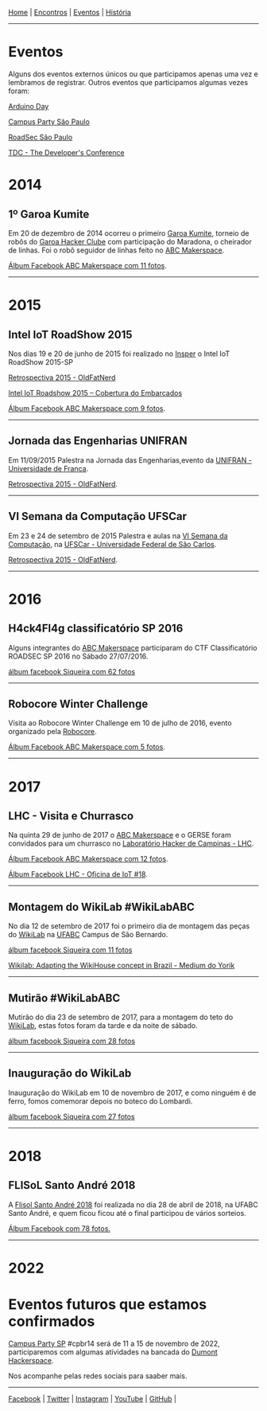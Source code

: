 [Home](index.md) | [Encontros](encontros.md) | [Eventos](eventos.md) | [História](historia.md)
________________________________________

# Eventos

Alguns dos eventos externos únicos ou que participamos apenas uma vez e lembramos de registrar.
Outros eventos que participamos algumas vezes foram:

[Arduino Day](arduinoday.md)

[Campus Party São Paulo](campus.md)

[RoadSec São Paulo](roadsec.md)

[TDC - The Developer's Conference](tdc.md)


# 2014
## 1º Garoa Kumite
Em 20 de dezembro de 2014 ocorreu o primeiro [Garoa Kumite](https://garoa.net.br/wiki/Garoa_Kumite), torneio de robôs do [Garoa Hacker Clube](https://garoa.net.br) com participação do  Maradona, o cheirador de linhas. Foi o robô seguidor de linhas feito no [ABC Makerspace](https://abcmakerspace.com.br/).

[Álbum Facebook ABC Makerspace com 11 fotos](https://www.facebook.com/media/set/?set=a.1611848649082482&type=3).
________________________________________

# 2015

## Intel IoT RoadShow 2015
Nos dias 19 e 20 de junho de 2015 foi realizado no [Insper](https://www.insper.edu.br/) o Intel IoT RoadShow 2015-SP

[Retrospectiva 2015 - OldFatNerd](https://oldfatnerd.blogspot.com/2016/02/minha-restrospectiva-2015.html)

[Intel IoT Roadshow 2015 – Cobertura do Embarcados](https://embarcados.com.br/cobertura-intel-iot-roadshow-2015/)

[Álbum Facebook ABC Makerspace com 9 fotos](https://www.facebook.com/media/set/?set=a.1534526553481359&type=3).
________________________________________
## Jornada das Engenharias UNIFRAN
Em 11/09/2015 Palestra na Jornada das Engenharias,evento da [UNIFRAN - Universidade de Franca](https://www.unifran.edu.br/).

[Retrospectiva 2015 - OldFatNerd](https://oldfatnerd.blogspot.com/2016/02/minha-restrospectiva-2015.html).
________________________________________
## VI Semana da Computação UFSCar
Em 23 e 24 de setembro de 2015 Palestra e aulas na [VI Semana da Computação](http://secomp.ufscar.br/), na [UFSCar - Universidade Federal de São Carlos](https://www.ufscar.br/).

[Retrospectiva 2015 - OldFatNerd](https://oldfatnerd.blogspot.com/2016/02/minha-restrospectiva-2015.html).
________________________________________

# 2016
## H4ck4Fl4g classificatório SP 2016
Alguns integrantes do [ABC Makerspace](https://abcmakerspace.com.br/) participaram do CTF Classificatório ROADSEC SP 2016
no Sábado 27/07/2016.

[álbum facebook Siqueira com 62 fotos](https://www.facebook.com/media/set/?set=a.1124265164319416&type=3)
________________________________________
## Robocore Winter Challenge
Visita ao Robocore Winter Challenge em 10 de julho de 2016, evento organizado pela [Robocore](https://www.robocore.net).

[Álbum Facebook ABC Makerspace com 5 fotos](https://www.facebook.com/media/set/?set=a.1746059065661439&type=3).
________________________________________

# 2017

## LHC - Visita e Churrasco

Na quinta 29 de junho de 2017 o [ABC Makerspace](https://abcmakerspace.com.br/) e o GERSE foram convidados para um churrasco no [Laboratório Hacker de Campinas - LHC](https://lhc.net.br).

[Álbum Facebook ABC Makerspace com 12 fotos](https://www.facebook.com/media/set/?set=a.1900666156867395&type=3).

[Álbum Facebook LHC - Oficina de IoT #18](https://www.facebook.com/media/set/?set=a.1392974484150950&type=3).
________________________________________
## Montagem do WikiLab #WikiLabABC
No dia 12 de setembro de 2017 foi o primeiro dia de montagem das peças do [WikiLab](https://www.facebook.com/wikilab.abc) na [UFABC](https://www.ufabc.edu.br/) Campus de São Bernardo. 

[álbum facebook Siqueira com 11 fotos](https://www.facebook.com/media/set/?set=a.1537627702983158&type=3)

[Wikilab: Adapting the WikiHouse concept in Brazil - Medium do Yorik](https://medium.com/wikihouse-stories/wikilab-7d08bc9f3365)
________________________________________
## Mutirão #WikiLabABC
Mutirão do dia 23 de setembro de 2017, para a montagem do teto do [WikiLab](https://www.facebook.com/wikilab.abc), estas fotos foram da tarde e da noite de sábado.

[álbum facebook Siqueira com 28 fotos](https://www.facebook.com/media/set/?set=a.1547856861960242&type=3)
________________________________________
## Inauguração do WikiLab
Inauguração do WikiLab em 10 de novembro de 2017, e como ninguém é de ferro, fomos comemorar depois no boteco do Lombardi.

[álbum facebook Siqueira com 27 fotos](https://www.facebook.com/media/set/?set=a.1592726694139925&type=3)
________________________________________

# 2018

## FLISoL Santo André 2018

A [Flisol Santo André 2018](https://flisol.info/FLISOL2018/Brasil/SantoAndre) foi realizada no dia 28 de abril de 2018, na UFABC Santo André, e quem ficou ficou até o final participou de vários sorteios.

[Álbum Facebook com 78 fotos.](https://www.facebook.com/media/set/?set=a.2035324956734847&type=3)
________________________________________

# 2022

# Eventos futuros que estamos confirmados

[Campus Party SP](https://brasil.campus-party.org/) #cpbr14 será de 11 a 15 de novembro de 2022, participaremos com algumas atividades na bancada do [Dumont Hackerspace](https://www.facebook.com/DumontHackerspace/). 

Nos acompanhe pelas redes sociais para saaber mais.
________________________________________
[Facebook](https://www.facebook.com/abcmakerspace)  |
[Twitter](https://twitter.com/abcmakerspace)  |
[Instagram](https://www.instagram.com/abcmakerspace/)  |
[YouTube](https://www.youtube.com/channel/UC-llGrye7YYeCX0gTKFbILQ)  |
[GitHub](https://github.com/ABCMakerspace)  |


